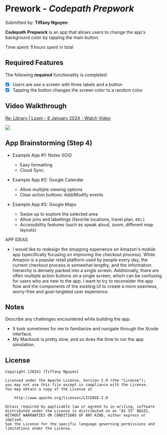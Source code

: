 # Prework - *Codepath Prepwork*

Submitted by: **Tiffany Nguyen**

**Codepath Prepwork** is an app that allows users to change the app's background color by tapping the main button.

Time spent: **1** hours spent in total

## Required Features

The following **required** functionality is completed:

- [x] Users are see a screen with three labels and a button
- [x] Tapping the button changes the screen color to a random color
 
## Video Walkthrough
<div>
    <a href="https://www.loom.com/share/019c26f482be4b729e5e18e09bfc1159">
      <p>Re: Library | Loom - 9 January 2024 - Watch Video</p>
    </a>
    <a href="https://www.loom.com/share/019c26f482be4b729e5e18e09bfc1159">
      <img style="max-width:300px;" src="https://cdn.loom.com/sessions/thumbnails/019c26f482be4b729e5e18e09bfc1159-with-play.gif">
    </a>
  </div>

## App Brainstorming (Step 4)
- Example App #1: Notes (IOS)
    - Easy formatting
    - Cloud Sync.
    
- Example App #2: Google Calendar 
    - Allow  multiple viewing options
    - Clear action buttons: Add/Modify events
    
- Example App #3: Google Maps 
    - Swipe up to explore the selected area
    - Allow  pins and labellings (favorite locations, travel plan, etc.)
    - Accessibility features (such as speak aloud, zoom, different map layouts)

APP IDEAS
- I would like to redesign the shopping experience on Amazon's mobile app (specifically focusing on improving the checkout process). While Amazon is a popular retail platform used by people every day, the current checkout process is somewhat lengthy, and the information hierarchy is densely packed into a single screen. Additionally, there are often multiple action buttons on a single screen, which can be confusing for users who are new to the app. I want to try to reconsider the app flow and the components of the existing UI to create a more seamless, worry-free and goal-targeted user experience.
 
## Notes

Describe any challenges encountered while building the app.
- It took sometimes for me to familiarize and navigate through the Xcode interface.
- My Macbook is pretty slow, and so does the time to run the app simulation.

## License

    Copyright [2024] [Tiffany Nguyen]

    Licensed under the Apache License, Version 2.0 (the "License");
    you may not use this file except in compliance with the License.
    You may obtain a copy of the License at

        http://www.apache.org/licenses/LICENSE-2.0

    Unless required by applicable law or agreed to in writing, software
    distributed under the License is distributed on an "AS IS" BASIS,
    WITHOUT WARRANTIES OR CONDITIONS OF ANY KIND, either express or implied.
    See the License for the specific language governing permissions and
    limitations under the License.

